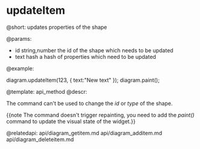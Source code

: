 updateItem
=============


@short: updates properties of the shape
	

@params:

- id		string,number		the id of the shape which needs to be updated
- text		hash				a hash of properties which need to be updated


@example:

diagram.updateItem(123, { text:"New text" });
diagram.paint();

@template:	api_method
@descr:

The command can't be used to change the *id* or *type* of the shape.

{{note The command doesn't trigger repainting, you need to add the *paint()* command to update the visual state of the widget.}}

@relatedapi:
	api/diagram_getitem.md
	api/diagram_additem.md
	api/diagram_deleteitem.md